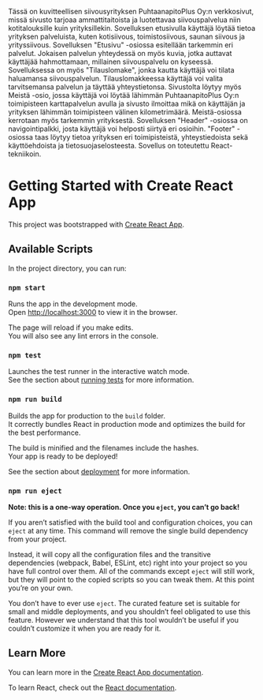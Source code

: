 Tässä on kuvitteellisen siivousyrityksen PuhtaanapitoPlus Oy:n verkkosivut, missä sivusto tarjoaa ammattitaitoista ja luotettavaa siivouspalvelua 
niin kotitalouksille kuin yrityksillekin. Sovelluksen etusivulla käyttäjä löytää tietoa yrityksen palveluista, kuten kotisiivous, toimistosiivous, saunan siivous ja 
yrityssiivous.
Sovelluksen "Etusivu" -osiossa esitellään tarkemmin eri palvelut. Jokaisen palvelun yhteydessä on myös kuvia, jotka auttavat käyttäjää hahmottamaan, millainen siivouspalvelu on kyseessä.
Sovelluksessa on myös "Tilauslomake", jonka kautta käyttäjä voi tilata haluamansa siivouspalvelun. Tilauslomakkeessa käyttäjä voi valita tarvitsemansa 
palvelun ja täyttää yhteystietonsa. 
Sivustolta löytyy myös Meistä -osio, jossa käyttäjä voi löytää lähimmän PuhtaanapitoPlus Oy:n toimipisteen karttapalvelun avulla ja sivusto ilmoittaa mikä 
on käyttäjän ja yrityksen lähimmän toimipisteen välinen kilometrimäärä. 
Meistä-osiossa kerrotaan myös tarkemmin yrityksestä. 
Sovelluksen "Header" -osiossa on navigointipalkki, josta käyttäjä voi helposti 
siirtyä eri osioihin. "Footer" -osiossa taas löytyy tietoa yrityksen eri toimipisteistä, yhteystiedoista sekä käyttöehdoista ja tietosuojaselosteesta. 
Sovellus on toteutettu React-tekniikoin. 

# Getting Started with Create React App

This project was bootstrapped with [Create React App](https://github.com/facebook/create-react-app).

## Available Scripts

In the project directory, you can run:

### `npm start`

Runs the app in the development mode.\
Open [http://localhost:3000](http://localhost:3000) to view it in the browser.

The page will reload if you make edits.\
You will also see any lint errors in the console.

### `npm test`

Launches the test runner in the interactive watch mode.\
See the section about [running tests](https://facebook.github.io/create-react-app/docs/running-tests) for more information.

### `npm run build`

Builds the app for production to the `build` folder.\
It correctly bundles React in production mode and optimizes the build for the best performance.

The build is minified and the filenames include the hashes.\
Your app is ready to be deployed!

See the section about [deployment](https://facebook.github.io/create-react-app/docs/deployment) for more information.

### `npm run eject`

**Note: this is a one-way operation. Once you `eject`, you can’t go back!**

If you aren’t satisfied with the build tool and configuration choices, you can `eject` at any time. This command will remove the single build dependency from your project.

Instead, it will copy all the configuration files and the transitive dependencies (webpack, Babel, ESLint, etc) right into your project so you have full control over them. All of the commands except `eject` will still work, but they will point to the copied scripts so you can tweak them. At this point you’re on your own.

You don’t have to ever use `eject`. The curated feature set is suitable for small and middle deployments, and you shouldn’t feel obligated to use this feature. However we understand that this tool wouldn’t be useful if you couldn’t customize it when you are ready for it.

## Learn More

You can learn more in the [Create React App documentation](https://facebook.github.io/create-react-app/docs/getting-started).

To learn React, check out the [React documentation](https://reactjs.org/).
